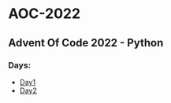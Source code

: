 <h1>AOC-2022</h1>
<h2>Advent Of Code 2022  -  Python</h2>

<h3>Days: </h3>
<ul>
    <li><a href="Day1/">Day1</a></li>
    <li><a href="Day2/">Day2</a></li>
</ul>